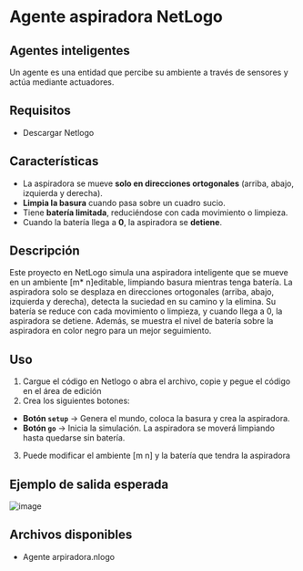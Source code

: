 # Agente aspiradora NetLogo
## Agentes inteligentes
Un agente es una entidad que percibe su ambiente a través de sensores y actúa mediante actuadores.

## Requisitos
- Descargar Netlogo

## Características
- La aspiradora se mueve **solo en direcciones ortogonales** (arriba, abajo, izquierda y derecha).
- **Limpia la basura** cuando pasa sobre un cuadro sucio.
- Tiene **batería limitada**, reduciéndose con cada movimiento o limpieza.
- Cuando la batería llega a **0**, la aspiradora se **detiene**.

## Descripción
Este proyecto en NetLogo simula una aspiradora inteligente que se mueve en un ambiente [m* n]editable, limpiando basura mientras tenga batería. La aspiradora solo se desplaza en direcciones ortogonales (arriba, abajo, izquierda y derecha), detecta la suciedad en su camino y la elimina. Su batería se reduce con cada movimiento o limpieza, y cuando llega a 0, la aspiradora se detiene. Además, se muestra el nivel de batería sobre la aspiradora en color negro para un mejor seguimiento.

## Uso
1. Cargue el código en Netlogo o abra el archivo, copie y pegue el código en el área de edición
2. Crea los siguientes botones:
  - **Botón `setup`** → Genera el mundo, coloca la basura y crea la aspiradora.  
  - **Botón `go`** → Inicia la simulación. La aspiradora se moverá limpiando hasta quedarse sin batería.
3. Puede modificar el ambiente [m n] y la batería que tendra la aspiradora
## Ejemplo de salida esperada
![image](https://github.com/user-attachments/assets/46f0963d-3d06-4461-b9f9-e71cb97f9c21)

## Archivos disponibles
- Agente arpiradora.nlogo 
